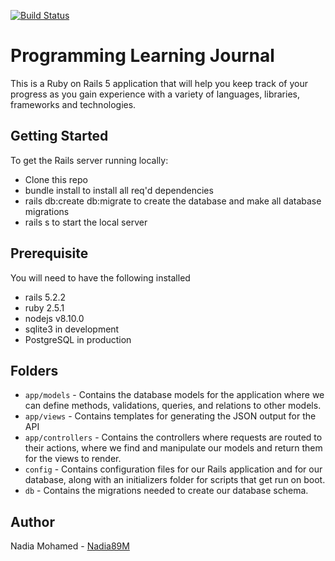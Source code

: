 [![Build Status](https://travis-ci.com/Nadia89M/LearningJournal.svg?branch=master)](https://travis-ci.com/Nadia89M/LearningJournal)

# Programming Learning Journal 
 This is a Ruby on Rails 5 application that will help you keep track of your progress as you gain experience with a variety of languages, libraries, frameworks and technologies.

## Getting Started
To get the Rails server running locally:

* Clone this repo
* bundle install to install all req'd dependencies
* rails db:create db:migrate to create the database and make all database migrations
* rails s to start the local server

## Prerequisite
You will need to have the following installed

* rails 5.2.2
* ruby 2.5.1
* nodejs v8.10.0
* sqlite3 in development
* PostgreSQL in production

## Folders
* `app/models` - Contains the database models for the application where we can define methods, validations, queries, and relations to other models.
* `app/views` - Contains templates for generating the JSON output for the API
* `app/controllers` - Contains the controllers where requests are routed to their actions, where we find and manipulate our models and return them for the views to render.
* `config` - Contains configuration files for our Rails application and for our database, along with an initializers folder for scripts that get run on boot.
* `db` - Contains the migrations needed to create our database schema.

## Author
Nadia Mohamed - [Nadia89M](https://github.com/Nadia89M)
